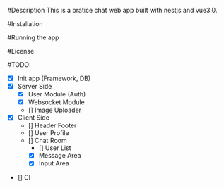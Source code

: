 
#Description
This is a pratice chat web app built with nestjs and vue3.0.

#Installation

#Running the app

#License

#TODO:
- [x] Init app (Framework, DB)
- [x] Server Side
  - [x] User Module (Auth)
  - [x] Websocket Module
  - [] Image Uploader
- [x] Client Side
  - [] Header Footer
  - [] User Profile 
  - [] Chat Room
    - [] User List
    - [x] Message Area
    - [x] Input Area
- [] CI

